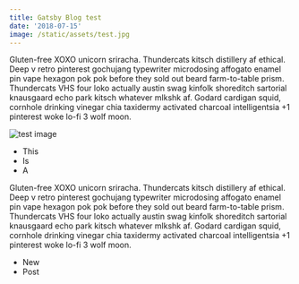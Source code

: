 ```yaml
---
title: Gatsby Blog test
date: '2018-07-15'
image: /static/assets/test.jpg
---
```

Gluten-free XOXO unicorn sriracha. Thundercats kitsch distillery af ethical. Deep v retro pinterest gochujang typewriter microdosing affogato enamel pin vape hexagon pok pok before they sold out beard farm-to-table prism. Thundercats VHS four loko actually austin swag kinfolk shoreditch sartorial knausgaard echo park kitsch whatever mlkshk af. Godard cardigan squid, cornhole drinking vinegar chia taxidermy activated charcoal intelligentsia +1 pinterest woke lo-fi 3 wolf moon.

<!-- end -->



![test image](/assets/test.jpg)

* This
* Is
* A

Gluten-free XOXO unicorn sriracha. Thundercats kitsch distillery af ethical. Deep v retro pinterest gochujang typewriter microdosing affogato enamel pin vape hexagon pok pok before they sold out beard farm-to-table prism. Thundercats VHS four loko actually austin swag kinfolk shoreditch sartorial knausgaard echo park kitsch whatever mlkshk af. Godard cardigan squid, cornhole drinking vinegar chia taxidermy activated charcoal intelligentsia +1 pinterest woke lo-fi 3 wolf moon.

* New
* Post
